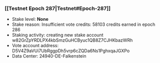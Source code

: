 ### [[Testnet Epoch 287|Testnet#Epoch-287]]
* Stake level: **None**
* Stake reason: Insufficient vote credits: 58103 credits earned in epoch 286
* Staking activity: creating new stake account w82GrZpYRDLPX4kbSmzGuHCByuc1QB8Z7CJHKbazWRh
* Vote account address: D5V4Z9aVUi7UbRggpDh5vrp6cZQDa6Ns1PghxqaJGXPo
* Data Center: 24940-DE-Falkenstein
